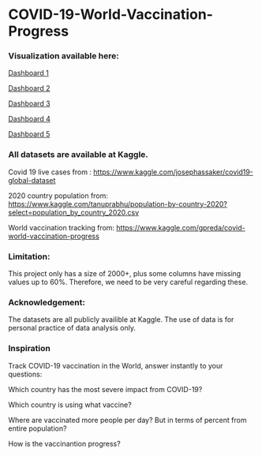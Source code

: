 # COVID-19-World-Vaccination-Progress

### Visualization available here:

[Dashboard 1](https://public.tableau.com/profile/fengshou.liang#!/vizhome/Covidvaccinationprogress/Dashboard4)

[Dashboard 2](https://public.tableau.com/profile/fengshou.liang#!/vizhome/Covidvaccinationprogress/Dashboard1)

[Dashboard 3](https://public.tableau.com/profile/fengshou.liang#!/vizhome/Covidvaccinationprogress/Dashboard2)

[Dashboard 4](https://public.tableau.com/profile/fengshou.liang#!/vizhome/Covidvaccinationprogress/Dashboard3)

[Dashboard 5](https://public.tableau.com/profile/fengshou.liang#!/vizhome/Covidvaccinationprogress/Dashboard5)


### All datasets are available at Kaggle.

Covid 19 live cases from : https://www.kaggle.com/josephassaker/covid19-global-dataset

2020 country population from: https://www.kaggle.com/tanuprabhu/population-by-country-2020?select=population_by_country_2020.csv

World vaccination tracking from: https://www.kaggle.com/gpreda/covid-world-vaccination-progress


### Limitation:
This project only has a size of 2000+, plus some columns have missing values up to 60%. Therefore, we need to be very careful regarding these. 

### Acknowledgement:
The datasets are all publicly availible at Kaggle. The use of data is for personal practice of data analysis only. 

### Inspiration
Track COVID-19 vaccination in the World, answer instantly to your questions:

Which country has the most severe impact from COVID-19?

Which country is using what vaccine?

Where are vaccinated more people per day? But in terms of percent from entire population? 

How is the vaccinantion progress? 
